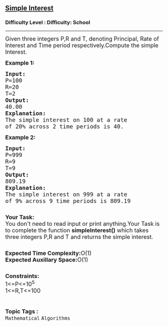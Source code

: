 <h2><a href="https://www.geeksforgeeks.org/problems/simple-interest3457/1?page=3&difficulty=School&sortBy=submissions">Simple Interest</a></h2><h3>Difficulty Level : Difficulty: School</h3><hr><div class="problems_problem_content__Xm_eO"><p><span style="font-size: 18px;">Given three integers P,R and T, denoting Principal, Rate of Interest and Time period respectively.Compute the simple Interest.</span></p>
<p><span style="font-size: 18px;"><strong>Example 1:</strong></span></p>
<pre><span style="font-size: 18px;"><strong>Input:</strong>
P=100
R=20
T=2
<strong>Output:</strong>
40.00
<strong>Explanation:</strong>
The simple interest on 100 at a rate
of 20% across 2 time periods is 40.</span></pre>
<p><span style="font-size: 18px;"><strong>Example 2:</strong></span></p>
<pre><span style="font-size: 18px;"><strong>Input:</strong>
P=999
R=9
T=9
<strong>Output:</strong>
809.19
<strong>Explanation:</strong>
The simple interest on 999 at a rate 
of 9% across 9 time periods is 809.19</span></pre>
<p><br><span style="font-size: 18px;"><strong>Your Task:</strong><br>You don't need to read input or print anything.Your Task is to complete the function <strong>simpleInterest()</strong> which takes three integers P,R and T and returns the simple interest.</span></p>
<p><br><span style="font-size: 18px;"><strong>Expected Time Complexity:</strong>O(1)<br><strong>Expected Auxillary Space:</strong>O(1)</span><br>&nbsp;</p>
<p><span style="font-size: 18px;"><strong>Constraints:</strong><br>1&lt;=P&lt;=10<sup>5</sup><br>1&lt;=R,T&lt;=100</span></p></div><br><p><span style=font-size:18px><strong>Topic Tags : </strong><br><code>Mathematical</code>&nbsp;<code>Algorithms</code>&nbsp;